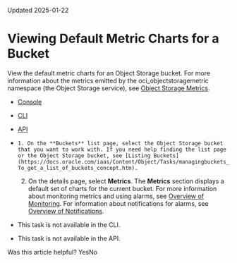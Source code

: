 Updated 2025-01-22
# Viewing Default Metric Charts for a Bucket
View the default metric charts for an Object Storage bucket.
For more information about the metrics emitted by the oci_objectstoragemetric namespace (the Object Storage service), see [Object Storage Metrics](https://docs.oracle.com/iaas/Content/Object/Reference/objectstoragemetrics.htm).
  * [Console](https://docs.oracle.com/en-us/iaas/Content/Object/Reference/objectstoragemetrics_topic-Using_the_Console.htm)
  * [CLI](https://docs.oracle.com/en-us/iaas/Content/Object/Reference/objectstoragemetrics_topic-Using_the_Console.htm)
  * [API](https://docs.oracle.com/en-us/iaas/Content/Object/Reference/objectstoragemetrics_topic-Using_the_Console.htm)


  *     1. On the **Buckets** list page, select the Object Storage bucket that you want to work with. If you need help finding the list page or the Object Storage bucket, see [Listing Buckets](https://docs.oracle.com/iaas/Content/Object/Tasks/managingbuckets_topic-To_get_a_list_of_buckets_concept.htm).
    2. On the details page, select **Metrics**.
The **Metrics** section displays a default set of charts for the current bucket.
For more information about monitoring metrics and using alarms, see [Overview of Monitoring](https://docs.oracle.com/iaas/Content/Monitoring/Concepts/monitoringoverview.htm). For information about notifications for alarms, see [Overview of Notifications](https://docs.oracle.com/iaas/Content/Notification/Concepts/notificationoverview.htm).
  * This task is not available in the CLI.
  * This task is not available in the API.


Was this article helpful?
YesNo

